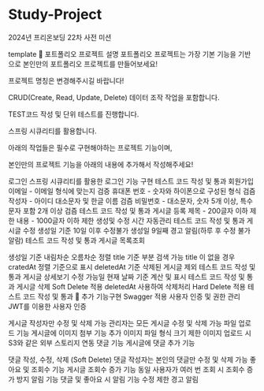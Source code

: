 # Study-Project
2024년 프리온보딩 22차 사전 미션

template
📝 포트폴리오 프로젝트
설명
포트폴리오 프로젝트는 가장 기본 기능을 기반으로 본인만의 포트폴리오 프로젝트를 만들어보세요!

프로젝트 명칭은 변경해주시길 바랍니다!

CRUD(Create, Read, Update, Delete) 데이터 조작 작업을 포함합니다.

TEST코드 작성 및 단위 테스트를 진행합니다.

스프링 시큐리티를 활용합니다.

아래의 작업들은 필수로 구현해야하는 프로젝트 기능이며,

본인만의 프로젝트 기능을 아래의 내용에 추가해서 작성해주세요!

로그인
 스프링 시큐리티를 활용한 로그인 기능 구현
 테스트 코드 작성 및 통과
회원가입
 이메일 - 이메일 형식에 맞는지 검증
 휴대폰 번호 - 숫자와 하이폰으로 구성된 형식 검즘
 작성자 - 아이디 대소문자 및 한글 이름 검즘
 비밀번호 - 대소문자, 숫자 5개 이상, 특수문자 포함 2개 이상 검즘
 테스트 코드 작성 및 통과
게시글 등록
 제목 - 200글자 이하 제한
 내용 - 1000글자 이하 제한
 생성및 수정 시간 자동관리
 테스트 코드 작성 및 통과
게시글 수정
 생성일 기준 10일 이후 수정불가
 생성일 9일째 경고 알림(하루 후 수정 불가 알람)
 테스트 코드 작성 및 통과
게시글 목록조회

 생성일 기준 내림차순 오름차순 정렬
 title 기준 부분 검색 가능
 title 이 없을 경우 cratedAt 정렬 기준으로 표시
 deletedAt 기준 삭제된 게시글 제외
 테스트 코드 작성 및 통과
게시글 상세보기
 수정 가능일 현재 날짜 기준 계산 및 표시
 테스트 코드 작성 및 통과
게시글 삭제
 Soft Delete 적용 deletedAt 사용하여 삭제처리
 Hard Delete 적용
 테스트 코드 작성 및 통과
📌 추가 기능구현
Swagger 적용
사용자 인증 및 권한 관리
JWT를 이용한 사용자 인증

 게시글 작성자만 수정 및 삭제 가능
 관리자는 모든 게시글 수정 및 삭제 가능
파일 업로드 기능
 게시글에 이미지 첨부 기능 추가
 이미지 파일 형식 크기 제한
 이미지 업로드 시 S3와 같은 외부 스토리지 연동
댓글 기능
게시글에 댓글 추가 기능

 댓글 작성, 수정, 삭제 (Soft Delete)
 댓글 작성자는 본인의 댓글만 수정 및 삭제 가능
좋아요 및 조회수 기능
 게시글 조회수 증가 기능
 동일 사용자가 여러 번 조회 시 조회수 증가 방지
알림 기능
 댓글 및 좋아요 시 알림 기능
 수정 제한 경고 알림
